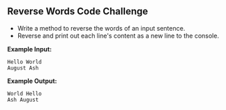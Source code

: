 ## Reverse Words Code Challenge 

* Write a method to reverse the words of an input sentence. 
* Reverse and print out each line's content as a new line to the console.

__Example Input:__

    Hello World
    August Ash

__Example Output:__

    World Hello
    Ash August
